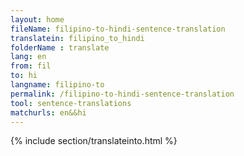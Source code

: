 ```yaml
---
layout: home
fileName: filipino-to-hindi-sentence-translation
translatein: filipino_to_hindi
folderName : translate
lang: en
from: fil
to: hi
langname: filipino-to
permalink: /filipino-to-hindi-sentence-translation
tool: sentence-translations
matchurls: en&&hi
---
```

{% include section/translateinto.html %}
